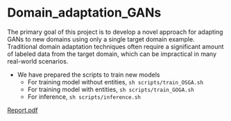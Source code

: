 # Domain_adaptation_GANs
The primary goal of this project is to develop a novel approach for adapting GANs to new domains using only a single target domain example.
Traditional domain adaptation techniques often require a significant amount of labeled data from the target domain, which can be impractical in many real-world scenarios.


- We have prepared the scripts to train new models 
  -  For training model without entities, ```sh scripts/train_OSGA.sh```
  -  For training model with entities, ```sh scripts/train_GOGA.sh```
  -  For inference, ```sh scripts/inference.sh```

[Report.pdf](https://drive.google.com/file/d/134Quvmf1uyz0Dg5WvoKDBSLWyNAm8rk2/view?usp=sharing) 
